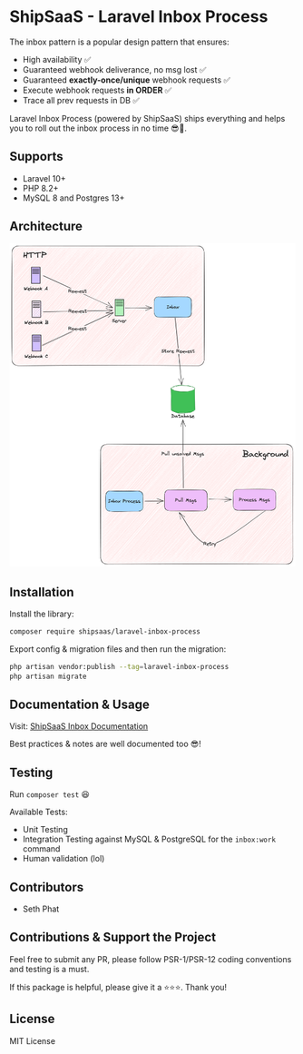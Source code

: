 # ShipSaaS - Laravel Inbox Process

The inbox pattern is a popular design pattern that ensures:

- High availability ✅
- Guaranteed webhook deliverance, no msg lost ✅
- Guaranteed **exactly-once/unique** webhook requests ✅
- Execute webhook requests **in ORDER** ✅
- Trace all prev requests in DB ✅

Laravel Inbox Process (powered by ShipSaaS) ships everything and 
helps you to roll out the inbox process in no time 😎🚀.

## Supports
- Laravel 10+
- PHP 8.2+
- MySQL 8 and Postgres 13+

## Architecture

![ShipSaaS - Laravel Inbox Process](./.github/arch.png)

## Installation

Install the library:

```bash
composer require shipsaas/laravel-inbox-process
```

Export config & migration files and then run the migration:

```bash
php artisan vendor:publish --tag=laravel-inbox-process
php artisan migrate
```

## Documentation & Usage

Visit: [ShipSaaS Inbox Documentation](https://inbox.shipsaas.tech)

Best practices & notes are well documented too 😎!

## Testing

Run `composer test` 😆

Available Tests:

- Unit Testing
- Integration Testing against MySQL & PostgreSQL for the `inbox:work` command
- Human validation (lol)

## Contributors
- Seth Phat

## Contributions & Support the Project

Feel free to submit any PR, please follow PSR-1/PSR-12 coding conventions and testing is a must.

If this package is helpful, please give it a ⭐️⭐️⭐️. Thank you!

## License
MIT License
